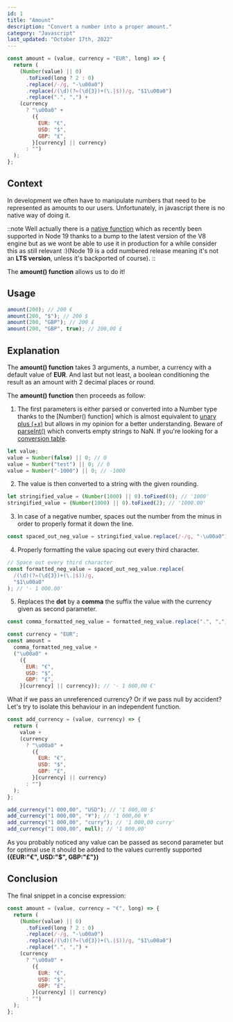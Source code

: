 ```yaml
---
id: 1
title: "Amount"
description: "Convert a number into a proper amount."
category: "Javascript"
last_updated: "October 17th, 2022"
---
```


```js
const amount = (value, currency = "EUR", long) => {
  return (
    (Number(value) || 0)
      .toFixed(long ? 2 : 0)
      .replace(/-/g, "-\u00a0")
      .replace(/(\d)(?=(\d{3})+(\.|$))/g, "$1\u00a0")
      .replace(".", ",") +
    (currency
      ? "\u00a0" +
        ({
          EUR: "€",
          USD: "$",
          GBP: "£",
        }[currency] || currency)
      : "")
  );
};
```

## Context

In development we often have to manipulate numbers that need to be represented as amounts to our users. Unfortunately, in javascript there is no native way of doing it.

::note
Well actually there is a [native function](https://developer.mozilla.org/en-US/docs/Web/JavaScript/Reference/Global_Objects/Intl/NumberFormat) which as recently been supported in Node 19 thanks to a bump to the latest version of the V8 engine but as we wont be able to use it in production for a while consider this as still relevant :)(Node 19 is a odd numbered release meaning it's not an **LTS version**, unless it's backported of course).
::

The **amount() function** allows us to do it!

## Usage

```js
amount(200); // 200 €
amount(200, "$"); // 200 $
amount(200, "GBP"); // 200 £
amount(200, "GBP", true); // 200,00 £
```

## Explanation

The **amount() function** takes 3 arguments, a number, a currency with a default value of **EUR**. And last but not least, a boolean conditioning the result as an amount with 2 decimal places or round.

The **amount() function** then proceeds as follow:

1. The first parameters is either parsed or converted into a Number type thanks to the [Number() function] which is almost equivalent to [unary plus (+x)](https://developer.mozilla.org/en-US/docs/Web/JavaScript/Reference/Operators/Unary_plus) but allows in my opinion for a better understanding. 
Beware of [parseInt()](https://developer.mozilla.org/en-US/docs/Web/JavaScript/Reference/Global_Objects/parseInt) which converts empty strings to NaN. If you're looking for a [conversion table](https://i.stack.imgur.com/LLrgj.png).

```js
let value;
value = Number(false) || 0; // 0
value = Number("test") || 0; // 0
value = Number("-1000") || 0; // -1000
```

2. The value is then converted to a string with the given rounding.

```js
let stringified_value = (Number(1000) || 0).toFixed(0); // '1000'
stringified_value = (Number(1000) || 0).toFixed(2); // '1000.00'
```

3. In case of a negative number, spaces out the number from the minus in order to properly format it down the line.

```js
const spaced_out_neg_value = stringified_value.replace(/-/g, "-\u00a0"); // '- 1000.00'
```

4. Properly formatting the value spacing out every third character.

```js
// Space out every third character
const formatted_neg_value = spaced_out_neg_value.replace(
  /(\d)(?=(\d{3})+(\.|$))/g,
  "$1\u00a0"
); // '- 1 000.00'
```

5. Replaces the **dot** by a **comma** the suffix the value with the currency given as second parameter.

```js
const comma_formatted_neg_value = formatted_neg_value.replace(".", ","); // '- 1 000,00'

const currency = "EUR";
const amount =
  comma_formatted_neg_value +
  ("\u00a0" +
    ({
      EUR: "€",
      USD: "$",
      GBP: "£",
    }[currency] || currency)); // '- 1 000,00 €'
```

What if we pass an unreferenced currency? Or if we pass null by accident? Let's try to isolate this behaviour in an independent function.

```js
const add_currency = (value, currency) => {
  return (
    value +
    (currency
      ? "\u00a0" +
        ({
          EUR: "€",
          USD: "$",
          GBP: "£",
        }[currency] || currency)
      : "")
  );
};

add_currency("1 000,00", "USD"); // '1 000,00 $'
add_currency("1 000,00", "¥"); // '1 000,00 ¥'
add_currency("1 000,00", "curry"); // '1 000,00 curry'
add_currency("1 000,00", null); // '1 000,00'
```

As you probably noticed any value can be passed as second parameter but for optimal use it should be added to the values currently supported **({EUR:"€", USD:"$", GBP:"£"})**

## Conclusion

The final snippet in a concise expression:

```js
const amount = (value, currency = "€", long) => {
  return (
    (Number(value) || 0)
      .toFixed(long ? 2 : 0)
      .replace(/-/g, "-\u00a0")
      .replace(/(\d)(?=(\d{3})+(\.|$))/g, "$1\u00a0")
      .replace(".", ",") +
    (currency
      ? "\u00a0" +
        ({
          EUR: "€",
          USD: "$",
          GBP: "£",
        }[currency] || currency)
      : "")
  );
};
```
